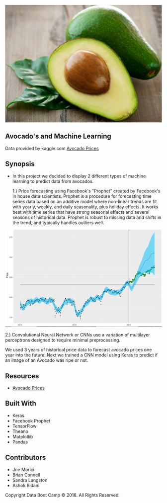 ![alt text](https://github.com/jmorici/Project_3/blob/master/avocadofruit.jpg)

## Avocado's and Machine Learning
Data provided by kaggle.com [Avocado Prices](https://www.kaggle.com/neuromusic/avocado-prices)


## Synopsis
+ In this project we decided to display 2 different types of machine learning to predict data from avocados.

  1.) Price forecasting using Facebook's "Prophet" created by Facebook's in house data scientists. Prophet is a procedure for forecasting time series data based on an additive model where non-linear trends are fit with yearly, weekly, and daily seasonality, plus holiday effects. It works best with time series that have strong seasonal effects and several seasons of historical data. Prophet is robust to missing data and shifts in the trend, and typically handles outliers well.

![alt text](https://github.com/jmorici/Project_3/blob/master/Comparison.jpeg)


  2.) Convolutional Neural Network or CNNs use a variation of multilayer perceptrons designed to require minimal preprocessing.
  
 
 We used 3 years of historical price data to forecast avocado prices one year into the future. Next we trained a CNN model using Keras to predict if an image of an Avocado was ripe or not.


## Resources

+ [Avocado Prices](https://www.kaggle.com/neuromusic/avocado-prices)



## Built With

+ Keras
+ Facebook Prophet
+ TensorFlow
+ Theano
+ Matplotlib
+ Pandas


## Contributors
+ Joe Morici
+ Brian Connell
+ Sandra Langston
+ Ashok Bidani

Copyright
Data Boot Camp © 2018. All Rights Reserved.



